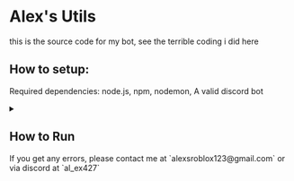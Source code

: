 
# Alex's Utils
this is the source code for my bot,
see the terrible coding i did here

  

## How to setup:



Required dependencies: 
node.js, npm,  nodemon, A valid discord bot

<details >
 <summary><h2>How to Run</h2></summary>

1. Run in a command prompt `npm install -g nodemon`
2. Clone this repository
3. Go into the project root and run `npm install`
4. Create a file `.env` in your project root,
5. In the `.env` file place these lines and replace them with your information:
``` 
TOKEN = YOUR DISCORD BOT TOKEN
CLIENT_ID = YOUR DISCORD BOT CLIENT ID
LLAMA_ADDRESS = IP AND PORT WHERE YOUR LLAMA INSTANCE IS HOSTED ON
```
> GRAB YOUR TOKEN FROM BOT > RESET TOKEN (YOU CAN ONLY SEE THE TOKEN ONCE)
> CLIENT ID IN GENERAL INFORMATION
> IF YOU DONT WANNA HOST AI, REMOVE THINGS REFERENCING AI
6. After that, run `nodemon` then the bot should start
7. You're done!
</details>
If you get any errors, please contact me at `alexsroblox123@gmail.com` or via discord at `al_ex427`